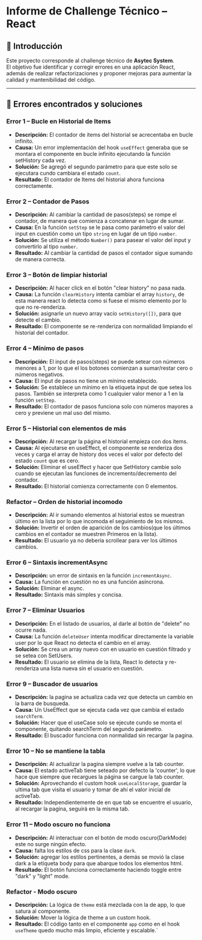 # Informe de Challenge Técnico – React

## 📌 Introducción
Este proyecto corresponde al challenge técnico de **Asytec System**.  
El objetivo fue identificar y corregir errores en una aplicación React, además de realizar refactorizaciones y proponer mejoras para aumentar la calidad y mantenibilidad del código.

---

## 🐞 Errores encontrados y soluciones

### Error 1 – Bucle en Historial de Items
- **Descripción:** El contador de items del historial se acrecentaba en bucle infinito.  
- **Causa:** Un error implementación del hook `useEffect` generaba que se montara el componente en bucle infinito ejecutando la función setHistory cada vez.  
- **Solución:** Se agregó el segundo parámetro para que este solo se ejecutara cundo cambiara el estado `count`.  
- **Resultado:** El contador de Items del historial ahora funciona correctamente.  

### Error 2 – Contador de Pasos
- **Descripción:** Al cambiar la cantidad de pasos(steps) se rompe el contador, de manera que comienza a concatenar en lugar de sumar.  
- **Causa:** En la función `setStep` se le pasa como parámetro el valor del input en cuestión como un tipo `string` en lugar de un tipo `number`.  
- **Solución:** Se utiliza el método `Number()` para pasear el valor del input y convertirlo al tipo `number`.  
- **Resultado:** Al cambiar la cantidad de pasos el contador sigue sumando de manera correcta.

### Error 3 – Botón de limpiar historial
- **Descripción:** Al hacer click en el botón "clear history" no pasa nada.
- **Causa:** La función `clearHistory` intenta cambiar el array `history`, de esta manera react lo detecta como si fuese el mismo elemento por lo que no re-renderiza.
- **Solución:** asignarle un nuevo array vacío `setHistory([])`, para que detecte el cambio.
- **Resultado:** El componente se re-renderiza con normalidad limpiando el historial del contador.

### Error 4 – Mínimo de pasos
- **Descripción:** El input de pasos(steps) se puede setear con números menores a 1, por lo que el los botones comienzan a sumar/restar cero o números negativos.
- **Causa:** El input de pasos no tiene un mínimo establecido.
- **Solución:** Se establece un mínimo en la etiqueta input de que setea los pasos. También se interpreta como 1 cualquier valor menor a 1 en la función `setStep`.
- **Resultado:** El contador de pasos funciona solo con números mayores a cero y previene un mal uso del mismo.

### Error 5 – Historial con elementos de más
- **Descripción:** Al recargar la página el historial empieza con dos items.
- **Causa:** Al ejecutarse en useEffect, el componente se renderiza dos veces y carga el array de history dos veces el valor por defecto del estado `count` que es cero.
- **Solución:** Eliminar el useEffect y hacer que SetHistory cambie solo cuando se ejecutan las funciones de incremento/decremento del contador.
- **Resultado:** El historial comienza correctamente con 0 elementos.

### Refactor – Orden de historial incomodo
- **Descripción:** Al ir sumando elementos al historial estos se muestran último en la lista por lo que incomoda el seguimiento de los mismos.
- **Solución:** Invertir el orden de aparición de los cambios(que los últimos cambios en el contador se muestren Primeros en la lista).
- **Resultado:** El usuario ya no debería scrollear para ver los últimos cambios.

### Error 6 – Sintaxis incrementAsync
- **Descripción:** un error de sintaxis en la función `incrementAsync`.
- **Causa:** La función en cuestión no es una función asíncrona.
- **Solución:** Eliminar el async.
- **Resultado:** Sintaxis más simples y concisa.

### Error 7 – Eliminar Usuarios
- **Descripción:** En el listado de usuarios, al darle al botón de "delete" no ocurre nada.
- **Causa:** La función `deleteUser` intenta modificar directamente la variable user por lo que React no detecta el cambio en el array.
- **Solución:** Se crea un array nuevo con en usuario en cuestión filtrado y se setea con SetUsers.
- **Resultado:** El usuario se elimina de la lista, React lo detecta y re-renderiza una lista nueva sin el usuario en cuestión.

### Error 9 – Buscador de usuarios
- **Descripción:** la pagina se actualiza cada vez que detecta un cambio en la barra de busqueda.
- **Causa:** Un UseEffect que se ejecuta cada vez que cambia el estado `searchTerm`.
- **Solución:** Hacer que el useCase solo se ejecute cundo se monta el componente, quitando searchTerm del segundo parámetro.
- **Resultado:** El buscador funciona con normalidad sin recargar la pagina.

### Error 10 – No se mantiene la tabla
- **Descripción:** Al actualizar la pagina siempre vuelve a la tab counter.
- **Causa:** El estado activeTab tiene seteado por defecto la 'counter', lo que hace que siempre que recargues la página se cargue la tab counter.
- **Solución:** Aprovechando el custom hook `useLocalStorage`, guardar la ultima tab que visita el usuario y tomar de ahí el valor inicial de activeTab.
- **Resultado:** Independientemente de en que tab se encuentre el usuario, al recargar la pagina, seguirá en la misma tab.

### Error 11 – Modo oscuro no funciona
- **Descripción:** Al interactuar con el botón de modo oscuro(DarkMode) este no surge ningún efecto.
- **Causa:** falta los estilos de css para la clase `dark`.
- **Solución:** agregar los estilos pertinentes, a demás se movió la clase dark a la etiqueta body para que abarque todos los elementos html.
- **Resultado:** El botón funciona correctamente haciendo toggle entre "dark" y "light" mode.

### Refactor - Modo oscuro
- **Descripción:** La lógica de `theme` está mezclada con la de app, lo que satura al componente.
- **Solución:** Mover la lógica de theme a un custom hook.
- **Resultado:** El código tanto en el componente `app` como en el hook `useTheme` quedo mucho más limpio, eficiente y escalable.`


